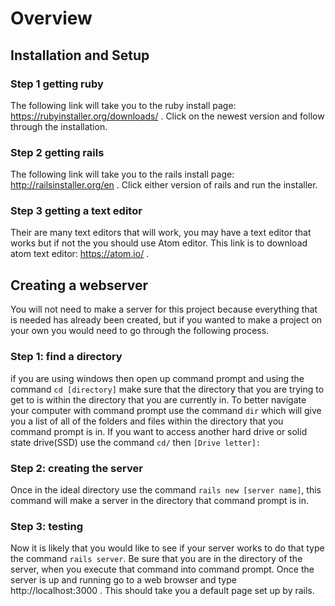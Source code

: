 # Overview
## Installation and Setup
### Step 1 getting ruby
The following link will take you to the ruby install page: https://rubyinstaller.org/downloads/ . Click on the newest version and follow through the installation.

### Step 2 getting rails
The following link will take you to the rails install page: http://railsinstaller.org/en . Click either version  of rails and run the installer. 

### Step 3 getting a text editor
Their are many text editors that will work, you may have a text editor that works but if not the you should use Atom editor. This link is to download atom text editor: https://atom.io/ .

## Creating a webserver
You will not need to make a server for this project because everything that is needed has already been created, but if you wanted to make a project on your own you would need to go through the following process.
### Step 1: find a directory
if you are using windows then open up command prompt and using the command ```cd [directory]``` make sure that the directory that you are trying to get to is within the directory that you are currently in. To better navigate your computer with command prompt use the command ```dir``` which will give you a list of all of the folders and files within the directory that you command prompt is in. If you want to access another hard drive or solid state drive(SSD) use the command ```cd/``` then ```[Drive letter]:```

### Step 2: creating the server
Once in the ideal directory use the command ```rails new [server name]```, this command will make a server in the directory that command prompt is in.

### Step 3: testing
Now it is likely that you would like to see if your server works to do that type the command ```rails server```. Be sure that you are in the directory of the server, when you execute that command into command prompt. Once the server is up and running go to a web browser and type http://localhost:3000 . This should take you a default page set up by rails. 
